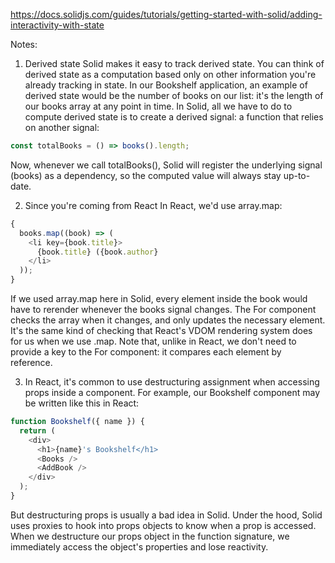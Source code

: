 https://docs.solidjs.com/guides/tutorials/getting-started-with-solid/adding-interactivity-with-state

Notes:

1. Derived state
   Solid makes it easy to track derived state. You can think of derived state as a computation based only on other information you're already tracking in state. In our Bookshelf application, an example of derived state would be the number of books on our list: it's the length of our books array at any point in time.
   In Solid, all we have to do to compute derived state is to create a derived signal: a function that relies on another signal:

```js
const totalBooks = () => books().length;
```

Now, whenever we call totalBooks(), Solid will register the underlying signal (books) as a dependency, so the computed value will always stay up-to-date.

2. Since you're coming from React
   In React, we'd use array.map:

```js
{
  books.map((book) => (
    <li key={book.title}>
      {book.title} ({book.author}
    </li>
  ));
}
```

If we used array.map here in Solid, every element inside the book would have to rerender whenever the books signal changes. The For component checks the array when it changes, and only updates the necessary element. It's the same kind of checking that React's VDOM rendering system does for us when we use .map.
Note that, unlike in React, we don't need to provide a key to the For component: it compares each element by reference.

3. In React, it's common to use destructuring assignment when accessing props inside a component. For example, our Bookshelf component may be written like this in React:

```js
function Bookshelf({ name }) {
  return (
    <div>
      <h1>{name}'s Bookshelf</h1>
      <Books />
      <AddBook />
    </div>
  );
}
```

But destructuring props is usually a bad idea in Solid. Under the hood, Solid uses proxies to hook into props objects to know when a prop is accessed. When we destructure our props object in the function signature, we immediately access the object's properties and lose reactivity.
